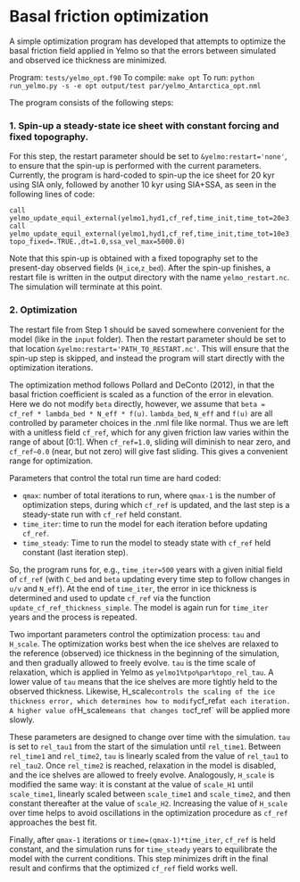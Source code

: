 # Basal friction optimization

A simple optimization program has developed that attempts
to optimize the basal friction field applied in Yelmo so
that the errors between simulated and observed ice thickness
are minimized.

Program: `tests/yelmo_opt.f90`
To compile: `make opt`
To run: `python run_yelmo.py -s -e opt output/test par/yelmo_Antarctica_opt.nml`

The program consists of the following steps:

### 1. Spin-up a steady-state ice sheet with constant forcing and fixed topography.

For this step, the restart parameter should be set to `&yelmo:restart='none'`, to
ensure that the spin-up is performed with the current parameters. Currently,
the program is hard-coded to spin-up the ice sheet for 20 kyr using SIA only,
followed by another 10 kyr using SIA+SSA, as seen in the following lines of code:
```
call yelmo_update_equil_external(yelmo1,hyd1,cf_ref,time_init,time_tot=20e3,topo_fixed=.TRUE.,dt=5.0,ssa_vel_max=0.0)
call yelmo_update_equil_external(yelmo1,hyd1,cf_ref,time_init,time_tot=10e3, topo_fixed=.TRUE.,dt=1.0,ssa_vel_max=5000.0)
```
Note that this spin-up is obtained with a fixed topography set to the present-day
observed fields (`H_ice`,`z_bed`). After the spin-up finishes, a restart file is
written in the output directory with the name `yelmo_restart.nc`. The simulation
will terminate at this point.

### 2. Optimization

The restart file from Step 1 should be saved somewhere convenient for the model
(like in the `input` folder). Then the restart parameter should be set to that
location `&yelmo:restart='PATH_TO_RESTART.nc'`. This will ensure that the spin-up
step is skipped, and instead the program will start directly with the optimization
iterations.

The optimization method follows Pollard and DeConto (2012), in that the basal
friction coefficient is scaled as a function of the error in elevation. Here we
do not modify `beta` directly, however, we assume that `beta = cf_ref * lambda_bed * N_eff * f(u)`.
`lambda_bed`, `N_eff` and `f(u)` are all controlled by parameter choices in the .nml file
like normal. Thus we are left with a unitless field `cf_ref`, which for any given
friction law varies within the range of about [0:1]. When `cf_ref=1.0`, sliding will
diminish to near zero, and `cf_ref~0.0` (near, but not zero) will give fast sliding.
This gives a convenient range for optimization.  

Parameters that control the total run time are hard coded:

- `qmax`: number of total iterations to run, where `qmax-1` is the number of optimization steps,
during which `cf_ref` is updated, and the last step is a steady-state run with `cf_ref` held constant.
- `time_iter`: time to run the model for each iteration before updating `cf_ref`.
- `time_steady`: Time to run the model to steady state with `cf_ref` held constant (last iteration step).

So, the program runs for, e.g., `time_iter=500` years with a given initial field of `cf_ref`
(with `C_bed` and `beta` updating every time step to follow changes in `u/v` and `N_eff`). At the end
of `time_iter`, the error in ice thickness is determined and used to update `cf_ref`
via the function `update_cf_ref_thickness_simple`. The model is again run for `time_iter` years
and the process is repeated.

Two important parameters control the optimization process: `tau` and `H_scale`.
The optimization works best when the ice shelves are relaxed to the reference
(observed) ice thickness in the beginning of the simulation, and then gradually
allowed to freely evolve. `tau` is the time scale of relaxation, which is applied
in Yelmo as `yelmo1%tpo%par%topo_rel_tau`. A lower value of `tau` means that the
ice shelves are more tightly held to the observed thickness. Likewise, H_scale` controls the scaling
of the ice thickness error, which determines how to modify `cf_ref` at each iteration.
A higher value of `H_scale` means that changes to `cf_ref` will be applied more slowly.

These parameters are designed to change over time with the simulation. `tau` is
set to `rel_tau1` from the start of the simulation until `rel_time1`. Between `rel_time1`
and `rel_time2`, `tau` is linearly scaled from the value of `rel_tau1` to `rel_tau2`.
Once `rel_time2` is reached, relaxation in the model is disabled, and the ice shelves
are allowed to freely evolve. Analogously, `H_scale` is modified the same way:
it is constant at the value of `scale_H1` until `scale_time1`,
linearly scaled between `scale_time1` and `scale_time2`,
and then constant thereafter at the value of `scale_H2`. Increasing the value of
`H_scale` over time helps to avoid oscillations in the optimization procedure as
`cf_ref` approaches the best fit.

Finally, after `qmax-1` iterations or `time=(qmax-1)*time_iter`, `cf_ref` is held
constant, and the simulation runs for `time_steady` years to equilibrate the model
with the current conditions. This step minimizes drift in the final result and
confirms that the optimized `cf_ref` field works well.
